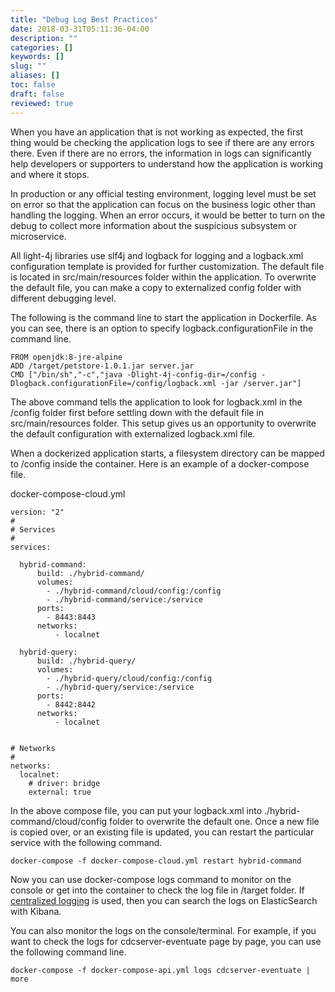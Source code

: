 ```yaml
---
title: "Debug Log Best Practices"
date: 2018-03-31T05:11:36-04:00
description: ""
categories: []
keywords: []
slug: ""
aliases: []
toc: false
draft: false
reviewed: true
---
```


When you have an application that is not working as expected, the first thing would be checking the application logs to see if there are any errors there. Even if there are no errors, the information in logs can significantly help developers or supporters to understand how the application is working and where it stops. 

In production or any official testing environment, logging level must be set on error so that the application can focus on the business logic other than handling the logging. When an error occurs, it would be better to turn on the debug to collect more information about the suspicious subsystem or microservice.  

All light-4j libraries use slf4j and logback for logging and a logback.xml configuration template is provided for further customization. The default file is located in src/main/resources folder within the application. To overwrite the default file, you can make a copy to externalized config folder with different debugging level. 

The following is the command line to start the application in Dockerfile. As you can see, there is an option to specify logback.configurationFile in the command line. 

```
FROM openjdk:8-jre-alpine
ADD /target/petstore-1.0.1.jar server.jar
CMD ["/bin/sh","-c","java -Dlight-4j-config-dir=/config -Dlogback.configurationFile=/config/logback.xml -jar /server.jar"]
```

The above command tells the application to look for logback.xml in the /config folder first before settling down with the default file in src/main/resources folder. This setup gives us an opportunity to overwrite the default configuration with externalized logback.xml file.

When a dockerized application starts, a filesystem directory can be mapped to /config inside the container. Here is an example of a docker-compose file. 

docker-compose-cloud.yml

```
version: "2"
#
# Services
#
services:

  hybrid-command:
      build: ./hybrid-command/
      volumes:
        - ./hybrid-command/cloud/config:/config
        - ./hybrid-command/service:/service
      ports:
        - 8443:8443
      networks:
          - localnet

  hybrid-query:
      build: ./hybrid-query/
      volumes:
        - ./hybrid-query/cloud/config:/config
        - ./hybrid-query/service:/service
      ports:
        - 8442:8442
      networks:
          - localnet


# Networks
#
networks:
  localnet:
    # driver: bridge
    external: true
```

In the above compose file, you can put your logback.xml into ./hybrid-command/cloud/config folder to overwrite the default one. Once a new file is copied over, or an existing file is updated, you can restart the particular service with the following command. 

```
docker-compose -f docker-compose-cloud.yml restart hybrid-command
```

Now you can use docker-compose logs command to monitor on the console or get into the container to check the log file in /target folder. If [centralized logging][] is used, then you can search the logs on ElasticSearch with Kibana. 

You can also monitor the logs on the console/terminal. For example,  if you want to check the logs for cdcserver-eventuate page by page, you can use the following command line. 


```
docker-compose -f docker-compose-api.yml logs cdcserver-eventuate | more
```

[centralized logging]: /service/logging/